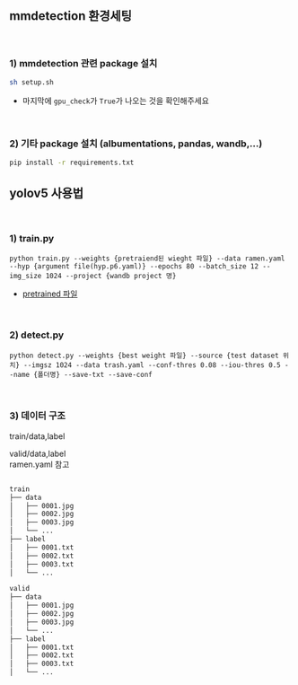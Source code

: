 ## mmdetection 환경세팅

<br>

### 1) mmdetection 관련 package 설치
```bash
sh setup.sh
```
- 마지막에 `gpu_check`가 `True`가 나오는 것을 확인해주세요

<br>

### 2) 기타 package 설치 (albumentations, pandas, wandb,...)
```bash
pip install -r requirements.txt
```

## yolov5 사용법

<br>

### 1) train.py
```
python train.py --weights {pretraiend된 wieght 파일} --data ramen.yaml --hyp {argument file(hyp.p6.yaml)} --epochs 80 --batch_size 12 --img_size 1024 --project {wandb project 명}
```
- [pretrained 파일](https://github.com/ultralytics/yolov5/releases/download/v6.1/yolov5x6.pt)

<br>

### 2) detect.py

```
python detect.py --weights {best weight 파일} --source {test dataset 위치} --imgsz 1024 --data trash.yaml --conf-thres 0.08 --iou-thres 0.5 --name {폴더명} --save-txt --save-conf
```
<br>

### 3) 데이터 구조

train/data,label

valid/data,label
<br>
ramen.yaml 참고

```bash

train
├── data
│   ├── 0001.jpg
│   ├── 0002.jpg
│   ├── 0003.jpg
│   └── ...
├── label
│   ├── 0001.txt
│   ├── 0002.txt
│   ├── 0003.txt
│   └── ...

valid
├── data
│   ├── 0001.jpg
│   ├── 0002.jpg
│   ├── 0003.jpg
│   └── ...
├── label
│   ├── 0001.txt
│   ├── 0002.txt
│   ├── 0003.txt
│   └── ...

``` 

